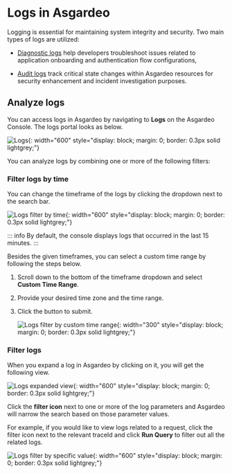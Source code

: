 # Logs in Asgardeo

Logging is essential for maintaining system integrity and security. Two main types of logs are utilized:

- [Diagnostic logs]({{base_path}}/guides/asgardeo-logs/diagnostic-logs/) help developers troubleshoot issues related to application onboarding and authentication flow configurations,

- [Audit logs]({{base_path}}/guides/asgardeo-logs/audit-logs/) track critical state changes within Asgardeo resources for security enhancement and incident investigation purposes.

## Analyze logs

You can access logs in Asgardeo by navigating to **Logs** on the Asgardeo Console. The logs portal looks as below.

![Logs]({{base_path}}/assets/img/guides/asgardeo-logs/diagnostic-logs-display.png){: width="600" style="display: block; margin: 0; border: 0.3px solid lightgrey;"}

You can analyze logs by combining one or more of the following filters:

### Filter logs by time
You can change the timeframe of the logs by clicking the dropdown next to the search bar.

![Logs filter by time]({{base_path}}/assets/img/guides/asgardeo-logs/logs-filter-by-time.png){: width="600" style="display: block; margin: 0; border: 0.3px solid lightgrey;"}

::: info
By default, the console displays logs that occurred in the last 15 minutes.
:::

Besides the given timeframes, you can select a custom time range by following the steps below.

1. Scroll down to the bottom of the timeframe dropdown and select **Custom Time Range**.
2. Provide your desired time zone and the time range.
3. Click the button to submit.

    ![Logs filter by custom time range]({{base_path}}/assets/img/guides/asgardeo-logs/logs-select-custom-time-range.png){: width="300" style="display: block; margin: 0; border: 0.3px solid lightgrey;"}


### Filter logs

When you expand a log in Asgardeo by clicking on it, you will get the following view.

![Logs expanded view]({{base_path}}/assets/img/guides/asgardeo-logs/logs-expanded-view.png){: width="600" style="display: block; margin: 0; border: 0.3px solid lightgrey;"}

Click the **filter icon** next to one or more of the log parameters and Asgardeo will narrow the search based on those parameter values.

For example, if you would like to view logs related to a request, click the filter icon next to the relevant traceId and click **Run Query** to filter out all the related logs.

![Logs filter by specific value]({{base_path}}/assets/img/guides/asgardeo-logs/logs-filter-by-specific-value.png){: width="600" style="display: block; margin: 0; border: 0.3px solid lightgrey;"}